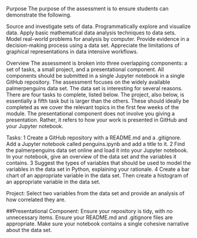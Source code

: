 Purpose
The purpose of the assessment is to ensure students can demonstrate the following.

Source and investigate sets of data.
Programmatically explore and visualize data.
Apply basic mathematical data analysis techniques to data sets.
Model real-world problems for analysis by computer.
Provide evidence in a decision-making process using a data set.
Appreciate the limitations of graphical representations in data intensive workflows.

Overview
The assessment is broken into three overlapping components: a set of tasks, a small project, and a presentational component. All components should be submitted in a single Jupyter notebook in a single GitHub repository. 
The assessment focuses on the widely available palmerpenguins data set. The data set is interesting for several reasons.
There are four tasks to complete, listed below. The project, also below, is essentially a fifth task but is larger than the others. These should ideally be completed as we cover the relevant topics in the first few weeks of the module.
The presentational component does not involve you giving a presentation. Rather, it refers to how your work is presented in GitHub and your Jupyter notebook.

Tasks:
1 Create a GitHub repository with a README.md and a .gitignore. Add a Jupyter notebook called penguins.ipynb and add a title to it.
2 Find the palmerpenguins data set online and load it into your Jupyter notebook. In your notebook, give an overview of the data set and the variables it contains.
3 Suggest the types of variables that should be used to model the variables in the data set in Python, explaining your rationale.
4 Create a bar chart of an appropriate variable in the data set. Then create a histogram of an appropriate variable in the data set.

Project:
Select two variables from the data set and provide an analysis of how correlated they are.

##Presentational Component:
Ensure your repository is tidy, with no unnecessary items. Ensure your README.md and .gitignore files are appropriate. Make sure your notebook contains a single cohesive narrative about the data set.